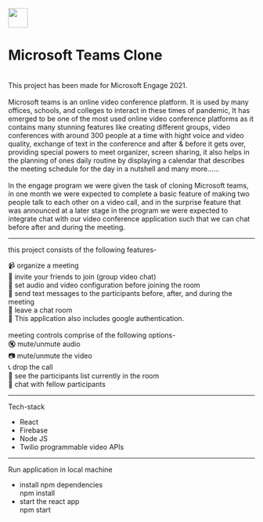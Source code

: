 <div style={{display:'flex'}}><img src="https://upload.wikimedia.org/wikipedia/commons/thumb/c/c9/Microsoft_Office_Teams_%282018%E2%80%93present%29.svg/768px-Microsoft_Office_Teams_%282018%E2%80%93present%29.svg.png" width='40px'/>
<h1>Microsoft Teams Clone</h1></div>
<br/>
This project has been made for Microsoft Engage 2021. <br/>
<br/>
<div>Microsoft teams is an online video conference platform. It is used by many offices, schools, and colleges to interact in these times of pandemic, It has emerged to be one of the most used online video conference platforms as it contains many stunning features like creating different groups, video conferences with around 300 people at a time with hight voice and video quality, exchange of text in the conference and after & before it gets over, providing special powers to meet organizer, screen sharing, it also helps in the planning of ones daily routine by displaying a calendar that describes the meeting schedule for the day in a nutshell and many more......</div>
<br/>
<div>In the engage program we were given the task of cloning Microsoft teams, in one month we were expected to complete a basic feature of making two people talk to each other on a video call, and in the surprise feature that was announced at a later stage in the program we were expected to integrate chat with our video conference application such that we can chat before after and during the meeting.</div>
<hr/>
this project consists of the following features-

:video_camera: organize a meeting <br/>
:two_women_holding_hands: invite your friends to join (group video chat)<br/>
:cinema: set audio and video configuration before joining the room<br/>
:speech_balloon: send text messages to the participants before, after, and during the meeting<br/>
:runner: leave a chat room<br/>
:closed_lock_with_key: This application also includes google authentication.<br/>
<br/>
meeting controls comprise of the following options-<br/>
	:mute: mute/unmute audio<br/>
	:camera: mute/unmute the video<br/>
	:telephone_receiver: drop the call<br/>
	:two_men_holding_hands: see the participants list currently in the room<br/>
	:speech_balloon: chat with fellow participants<br/>
	
<hr/>
Tech-stack
	<ul>
	<li>React</li>
	<li>Firebase</li>
	<li>Node JS</li>
	<li>Twilio programmable video APIs</li>
</ul>
<hr/>
Run application in local machine
<ul>
	<li>install npm dependencies<br/>
	 npm install</li>
<li>start the react app <br/>
	npm start</li>
</ul>
